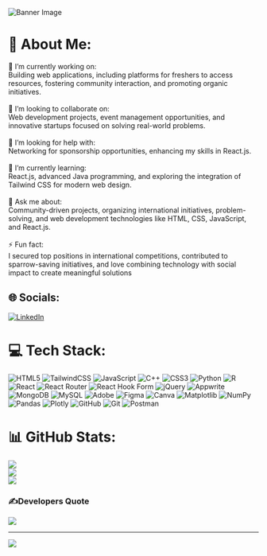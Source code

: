![Banner Image](https://i.imgur.com/14nAx8F.png)
# 💫 About Me:
🔭 I’m currently working on:<br>Building web applications, including platforms for freshers to access resources, fostering community interaction, and promoting organic initiatives.<br><br>🎉 I’m looking to collaborate on:<br>Web development projects, event management opportunities, and innovative startups focused on solving real-world problems.<br><br>🤝 I’m looking for help with:<br>Networking for sponsorship opportunities, enhancing my skills in React.js.<br><br>🌱 I’m currently learning:<br>React.js, advanced Java programming, and exploring the integration of Tailwind CSS for modern web design.<br><br>💬 Ask me about:<br>Community-driven projects, organizing international initiatives, problem-solving, and web development technologies like HTML, CSS, JavaScript, and React.js.<br><br>⚡ Fun fact:<br>I secured top positions in international competitions, contributed to sparrow-saving initiatives, and love combining technology with social impact to create meaningful solutions


## 🌐 Socials:
[![LinkedIn](https://img.shields.io/badge/LinkedIn-%230077B5.svg?logo=linkedin&logoColor=white)](https://www.linkedin.com/in/laksh-sharda-5541a7290/)

# 💻 Tech Stack:
![HTML5](https://img.shields.io/badge/html5-%23E34F26.svg?style=for-the-badge&logo=html5&logoColor=white) ![TailwindCSS](https://img.shields.io/badge/tailwindcss-%2338B2AC.svg?style=for-the-badge&logo=tailwind-css&logoColor=white) ![JavaScript](https://img.shields.io/badge/javascript-%23323330.svg?style=for-the-badge&logo=javascript&logoColor=%23F7DF1E) ![C++](https://img.shields.io/badge/c++-%2300599C.svg?style=for-the-badge&logo=c%2B%2B&logoColor=white) ![CSS3](https://img.shields.io/badge/css3-%231572B6.svg?style=for-the-badge&logo=css3&logoColor=white) ![Python](https://img.shields.io/badge/python-3670A0?style=for-the-badge&logo=python&logoColor=ffdd54) ![R](https://img.shields.io/badge/r-%23276DC3.svg?style=for-the-badge&logo=r&logoColor=white) ![React](https://img.shields.io/badge/react-%2320232a.svg?style=for-the-badge&logo=react&logoColor=%2361DAFB) ![React Router](https://img.shields.io/badge/React_Router-CA4245?style=for-the-badge&logo=react-router&logoColor=white) ![React Hook Form](https://img.shields.io/badge/React%20Hook%20Form-%23EC5990.svg?style=for-the-badge&logo=reacthookform&logoColor=white) ![jQuery](https://img.shields.io/badge/jquery-%230769AD.svg?style=for-the-badge&logo=jquery&logoColor=white) ![Appwrite](https://img.shields.io/badge/Appwrite-%23FD366E.svg?style=for-the-badge&logo=appwrite&logoColor=white) ![MongoDB](https://img.shields.io/badge/MongoDB-%234ea94b.svg?style=for-the-badge&logo=mongodb&logoColor=white) ![MySQL](https://img.shields.io/badge/mysql-4479A1.svg?style=for-the-badge&logo=mysql&logoColor=white) ![Adobe](https://img.shields.io/badge/adobe-%23FF0000.svg?style=for-the-badge&logo=adobe&logoColor=white) ![Figma](https://img.shields.io/badge/figma-%23F24E1E.svg?style=for-the-badge&logo=figma&logoColor=white) ![Canva](https://img.shields.io/badge/Canva-%2300C4CC.svg?style=for-the-badge&logo=Canva&logoColor=white) ![Matplotlib](https://img.shields.io/badge/Matplotlib-%23ffffff.svg?style=for-the-badge&logo=Matplotlib&logoColor=black) ![NumPy](https://img.shields.io/badge/numpy-%23013243.svg?style=for-the-badge&logo=numpy&logoColor=white) ![Pandas](https://img.shields.io/badge/pandas-%23150458.svg?style=for-the-badge&logo=pandas&logoColor=white) ![Plotly](https://img.shields.io/badge/Plotly-%233F4F75.svg?style=for-the-badge&logo=plotly&logoColor=white) ![GitHub](https://img.shields.io/badge/github-%23121011.svg?style=for-the-badge&logo=github&logoColor=white) ![Git](https://img.shields.io/badge/git-%23F05033.svg?style=for-the-badge&logo=git&logoColor=white) ![Postman](https://img.shields.io/badge/Postman-FF6C37?style=for-the-badge&logo=postman&logoColor=white)
# 📊 GitHub Stats:
![](https://github-readme-stats.vercel.app/api?username=lakshsharda&theme=dark&hide_border=false&include_all_commits=true&count_private=true)<br/>
![](https://github-readme-streak-stats.herokuapp.com/?user=lakshsharda&theme=dark&hide_border=false)<br/>
![](https://github-readme-stats.vercel.app/api/top-langs/?username=lakshsharda&theme=dark&hide_border=false&include_all_commits=true&count_private=true&layout=compact)

### ✍️Developers Quote
![](https://quotes-github-readme.vercel.app/api?type=horizontal&theme=radical)

---
[![](https://visitcount.itsvg.in/api?id=lakshsharda&icon=0&color=0)](https://visitcount.itsvg.in)

<!-- Proudly created with GPRM ( https://gprm.itsvg.in ) -->
